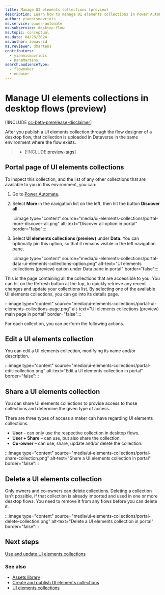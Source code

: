 ```yaml
---
title: Manage UI elements collections (preview)
description: Learn how to manage UI elements collections in Power Automate desktop flows.
author: yiannismavridis
ms.service: power-automate
ms.subservice: desktop-flow
ms.topic: conceptual
ms.date: 04/26/2024
ms.author: iomavrid
ms.reviewer: dmartens
contributors:
  - yiannismavridis
  - DanaMartens
search.audienceType: 
  - flowmaker
  - enduser
---
```


# Manage UI elements collections in desktop flows (preview)

[!INCLUDE [cc-beta-prerelease-disclaimer](../includes/cc-beta-prerelease-disclaimer.md)]

After you publish a UI elements collection through the flow designer of a desktop flow, that collection is uploaded in Dataverse in the same environment where the flow exists.

> - [!INCLUDE [preview-tags](../includes/cc-preview-features-definition.md)]

## Portal page of UI elements collections

To inspect this collection, and the list of any other collections that are available to you in this environment, you can:

1. Go to [Power Automate](https://make.powerautomate.com).

1. Select **More** in the navigation list on the left, then hit the button **Discover all**.

    :::image type="content" source="media/ui-elements-collections/portal-more-discover-all.png" alt-text="Discover all option in portal" border="false":::

1. Select **UI elements collections (preview)** under **Data**. You can optionally pin this option, so that it remains visible in the left navigation pane.

    :::image type="content" source="media/ui-elements-collections/portal-data-ui-elements-collections-option.png" alt-text="UI elements collections (preview) option under Data pane in portal" border="false":::

This is the page containing all the collections that are accessible to you. You can hit on the Refresh button at the top, to quickly retrieve any recent changes and update your collections list. By selecting one of the available UI elements collections, you can go into its details page.

:::image type="content" source="media/ui-elements-collections/portal-ui-elements-collections-page.png" alt-text="UI elements collections (preview) main page in portal" border="false":::

For each collection, you can perform the following actions.

## Edit a UI elements collection

You can edit a UI elements collection, modifying its name and/or description.

:::image type="content" source="media/ui-elements-collections/portal-edit-collection.png" alt-text="Edit a UI elements collection in portal" border="false":::

## Share a UI elements collection

You can share UI elements collections to provide access to those collections and determine the given type of access.

There are three types of access a maker can have regarding UI elements collections.

- **User** – can only use the respective collection in desktop flows.
- **User + Share** – can use, but also share the collection.
- **Co-owner** – can use, share, update and/or delete the collection.

:::image type="content" source="media/ui-elements-collections/portal-share-collection.png" alt-text="Share a UI elements collection in portal" border="false":::

## Delete a UI elements collection

Only owners and co-owners can delete collections. Deleting a collection isn't possible, if that collection is already imported and used in one or more desktop flows. You need to remove it from any flows before you can delete it.

:::image type="content" source="media/ui-elements-collections/portal-delete-collection.png" alt-text="Delete a UI elements collection in portal" border="false":::

## Next steps

[Use and update UI elements collections](use-update-ui-elements-collections.md)

### See also

- [Assets library](assets-library.md)
- [Create and publish UI elements collections](create-ui-elements-collections.md)
- [UI elements collections](ui-elements-collections.md)
